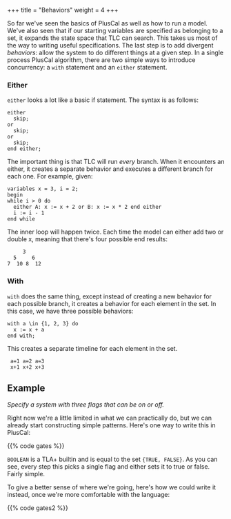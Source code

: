 +++
title = "Behaviors"
weight = 4
+++

So far we've seen the basics of PlusCal as well as how to run a model. We've also seen that if our starting variables are specified as belonging to a set, it expands the state space that TLC can search. This takes us most of the way to writing useful specifications. The last step is to add divergent _behaviors_: allow the system to do different things at a given step. In a single process PlusCal algorithm, there are two simple ways to introduce concurrency: a `with` statement and an `either` statement.

### Either
`either` looks a lot like a basic if statement. The syntax is as follows: 

```
either
  skip;
or
  skip;
or
  skip;
end either;
```

The important thing is that TLC will run _every_ branch. When it encounters an either, it creates a separate behavior and executes a different branch for each one. For example, given:

``` tla
variables x = 3, i = 2;
begin
while i > 0 do
  either A: x := x + 2 or B: x := x * 2 end either
  i := i - 1
end while
```

The inner loop will happen twice. Each time the model can either add two or double x, meaning that there's four possible end results:

```
     3
  5     6
7  10 8  12
```

### With

`with` does the same thing, except instead of creating a new behavior for each possible branch, it creates a behavior for each element in the set. In this case, we have three possible behaviors:

```
with a \in {1, 2, 3} do
  x := x + a
end with;
```

This creates a separate timeline for each element in the set.

```
 a=1 a=2 a=3
 x+1 x+2 x+3
```

## Example

_Specify a system with three flags that can be on or off._

Right now we're a little limited in what we can practically do, but we can already start constructing simple patterns. Here's one way to write this in PlusCal:

{{% code gates %}}

`BOOLEAN` is a TLA+ builtin and is equal to the set `{TRUE, FALSE}`. As you can see, every step this picks a single flag and either sets it to true or false. Fairly simple.

To give a better sense of where we're going, here's how we could write it instead, once we're more comfortable with the language:

{{% code gates2 %}}


